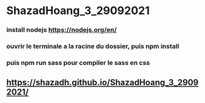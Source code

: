 # ShazadHoang_3_29092021

### install nodejs https://nodejs.org/en/
### ouvrir le terminale a la racine du dossier, puis npm install
### puis npm run sass pour compiler le sass en css


## https://shazadh.github.io/ShazadHoang_3_29092021/
